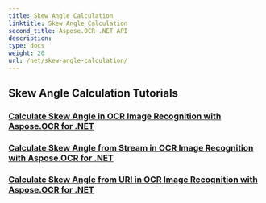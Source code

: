 ```yaml
---
title: Skew Angle Calculation
linktitle: Skew Angle Calculation
second_title: Aspose.OCR .NET API
description: 
type: docs
weight: 20
url: /net/skew-angle-calculation/
---
```


## Skew Angle Calculation Tutorials
### [Calculate Skew Angle in OCR Image Recognition with Aspose.OCR for .NET](.//skew-angle-calculation/calculate-skew-angle/)
### [Calculate Skew Angle from Stream in OCR Image Recognition with Aspose.OCR for .NET](.//skew-angle-calculation/calculate-skew-angle-from-stream/)
### [Calculate Skew Angle from URI in OCR Image Recognition with Aspose.OCR for .NET](.//skew-angle-calculation/calculate-skew-angle-from-uri/)